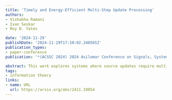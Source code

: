 ```yaml
---
title: 'Timely and Energy-Efficient Multi-Step Update Processing'
authors:
- Vishakha Ramani
- Ivan Seskar
- Roy D. Yates

date: '2024-11-29'
publishDate: '2024-11-29T17:10:02.240565Z'
publication_types:
- paper-conference
publication: '*(ACSSC 2024) 2024 Asilomar Conference on Signals, Systems, and Computers*'

abstract: This work explores systems where source updates require multiple sequential processing steps. We model and analyze the Age of Information (AoI) performance of various system designs under both parallel and series server setups. In parallel setups, each processor executes all computation steps with multiple processors working in parallel, while in series setups, each processor performs a specific step in sequence. In practice, processing faster is better in terms of age but it also consumes more power. We identify the occurrence of wasted power in these setups, which arises when processing efforts do not lead to a reduction in age. This happens when a fresher update finishes first in parallel servers or when a server preempts processing due to a fresher update from preceding server in series setups. To address this age-power trade-off, we formulate and solve an optimization problem to determine the optimal service rates for each processing step under a given power budget. We focus on a special case where updates require two computational steps.
tags:
- information thoery
links:
- name: URL
  url: https://arxiv.org/abs/2411.19854
---
```

